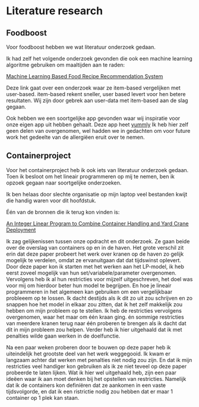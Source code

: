 # Literature research

## Foodboost

Voor foodboost hebben we wat literatuur onderzoek gedaan.

Ik had zelf het volgende onderzoek gevonden die ook een machine learning algoritme gebruiken om maaltijden aan te raden:

[Machine Learning Based Food Recipe Recommendation System](https://link.springer.com/chapter/10.1007/978-981-10-5146-3_2 )

Deze link gaat over een onderzoek waar ze item-based vergelijken met user-based. item-based rekent sneller, user based levert voor hen betere resultaten.
Wij zijn door gebrek aan user-data met item-based aan de slag gegaan.


Ook hebben we een soortgelijke app gevonden waar wij inspiratie voor onze eigen app uit hebben gehaalt. 
Deze app heet 
[yummly](https://www.yummly.com/)
Ik heb hier zelf geen delen van overgenomen, wel hadden we in gedachten om voor future work het gedeelte van de allergiëen eruit over te nemen. 

## Containerproject

Voor het containerproject heb ik ook iets van literatuur onderzoek gedaan. Toen ik besloot om het lineair programmeren op mij te nemen,
ben ik opzoek gegaan naar soortgelijke onderzoeken.

Ik ben helaas door slechte organisatie op mijn laptop veel bestanden kwijt die handig waren voor dit hoofdstuk. 

Één van de bronnen die ik terug kon vinden is:

[An Integer Linear Program to Combine Container Handling and Yard Crane Deployment](https://apps.dtic.mil/sti/citations/ADA469932)

Ik zag gelijkenissen tussen onze opdracht en dit onderzoek. Ze gaan beide over de overslag van containers op en in de haven.
Het grote verschil zit erin dat deze paper probeert het werk over kranen op de haven zo gelijk mogelijk te verdelen, omdat ze ervanuitgaan dat dat tijdswinst oplevert.
Door deze paper kon ik starten met het werken aan het LP-model, ik heb eerst zoveel mogelijk van hun set/variabele/parameter overgenomen.
Vervolgens heb ik al hun restricties voor mijzelf uitgeschreven, het doel was voor mij om hierdoor beter hun model te begrijpen.
En hoe je lineair programmeren in het algemeen kan gebruiken om een vergelijkbaar probleeem op te lossen. 
Ik dacht destijds als ik dit zo uit zou schrijven en zo snappen hoe het model in elkaar zou zitten, dat ik het zelf makkelijk zou hebben om mijn probleem op te stellen.
Ik heb de restricties vervolgens overgenomen, waar het maar om één kraan ging. én sommige restricties van meerdere kranen terug naar één proberen te brengen 
als ik dacht dat dit in mijn probleem zou helpen. Verder heb ik hier uitgehaald dat ik met penalties wilde gaan werken in de doelfunctie.

Na een paar weken proberen door te bouwen op deze paper heb ik uiteindelijk het grootste deel van het werk weggegooid. 
Ik kwam er langzaam achter dat werken met penalties niet nodig zou zijn. 
En dat ik mijn restricties veel handiger kon gebruiken als ik ze niet teveel op deze paper probeerde te laten lijken.
Wat ik hier wel uitgehaald heb, zijn een paar ideëen waar ik aan moet denken bij het opstellen van restricties. 
Namelijk dat ik de containers kon definiëren dat ze aankomen in een vaste tijdsvolgorde, en dat ik een ristrictie nodig zou hebben dat er maar 1 container op 1 plek kan staan. 
